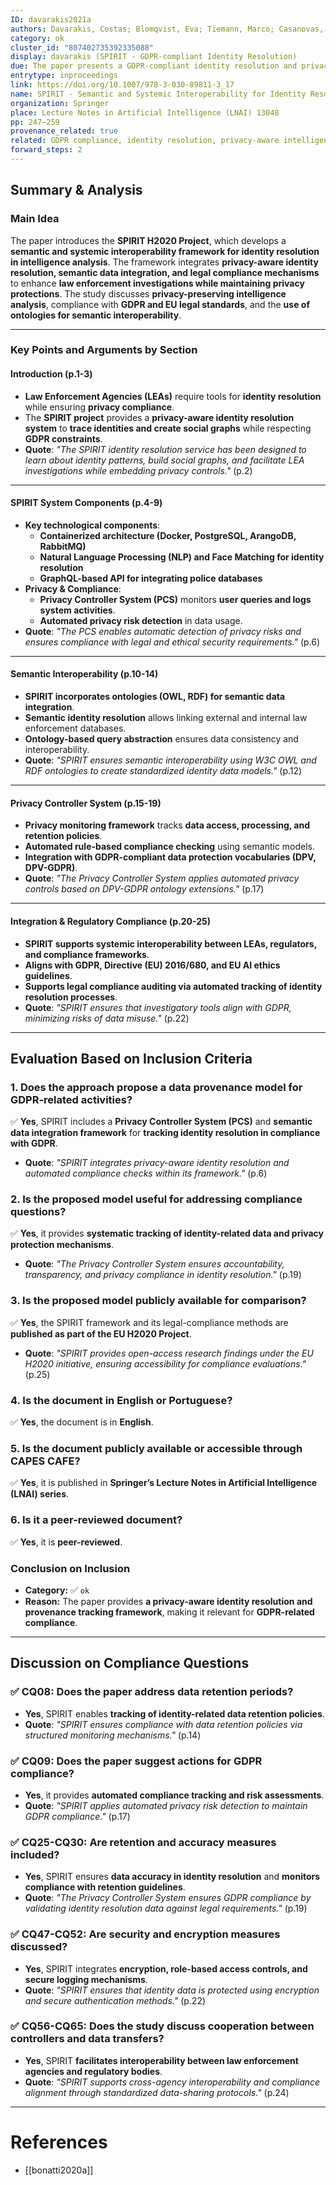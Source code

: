```yaml
---
ID: davarakis2021a
authors: Davarakis, Costas; Blomqvist, Eva; Tiemann, Marco; Casanovas, Pompeu
category: ok
cluster_id: "807402735392335088"
display: davarakis (SPIRIT - GDPR-compliant Identity Resolution)
due: The paper presents a GDPR-compliant identity resolution and privacy-aware intelligence analysis framework for law enforcement.
entrytype: inproceedings
link: https://doi.org/10.1007/978-3-030-89811-3_17
name: SPIRIT - Semantic and Systemic Interoperability for Identity Resolution in Intelligence Analysis
organization: Springer
place: Lecture Notes in Artificial Intelligence (LNAI) 13048
pp: 247–259
provenance_related: true
related: GDPR compliance, identity resolution, privacy-aware intelligence analysis
forward_steps: 2
---
```

## **Summary & Analysis**

### **Main Idea**

The paper introduces the **SPIRIT H2020 Project**, which develops a **semantic and systemic interoperability framework for identity resolution in intelligence analysis**. The framework integrates **privacy-aware identity resolution, semantic data integration, and legal compliance mechanisms** to enhance **law enforcement investigations while maintaining privacy protections**. The study discusses **privacy-preserving intelligence analysis**, compliance with **GDPR and EU legal standards**, and the **use of ontologies for semantic interoperability**.

---

### **Key Points and Arguments by Section**

#### **Introduction (p.1-3)**

- **Law Enforcement Agencies (LEAs)** require tools for **identity resolution** while ensuring **privacy compliance**.
- The **SPIRIT project** provides a **privacy-aware identity resolution system** to **trace identities and create social graphs** while respecting **GDPR constraints**.
- **Quote**: _"The SPIRIT identity resolution service has been designed to learn about identity patterns, build social graphs, and facilitate LEA investigations while embedding privacy controls."_ (p.2)

---

#### **SPIRIT System Components (p.4-9)**

- **Key technological components**:
    - **Containerized architecture (Docker, PostgreSQL, ArangoDB, RabbitMQ)**
    - **Natural Language Processing (NLP) and Face Matching for identity resolution**
    - **GraphQL-based API for integrating police databases**
- **Privacy & Compliance**:
    - **Privacy Controller System (PCS)** monitors **user queries and logs system activities**.
    - **Automated privacy risk detection** in data usage.
- **Quote**: _"The PCS enables automatic detection of privacy risks and ensures compliance with legal and ethical security requirements."_ (p.6)

---

#### **Semantic Interoperability (p.10-14)**

- **SPIRIT incorporates ontologies (OWL, RDF) for semantic data integration**.
- **Semantic identity resolution** allows linking external and internal law enforcement databases.
- **Ontology-based query abstraction** ensures data consistency and interoperability.
- **Quote**: _"SPIRIT ensures semantic interoperability using W3C OWL and RDF ontologies to create standardized identity data models."_ (p.12)

---

#### **Privacy Controller System (p.15-19)**

- **Privacy monitoring framework** tracks **data access, processing, and retention policies**.
- **Automated rule-based compliance checking** using semantic models.
- **Integration with GDPR-compliant data protection vocabularies (DPV, DPV-GDPR)**.
- **Quote**: _"The Privacy Controller System applies automated privacy controls based on DPV-GDPR ontology extensions."_ (p.17)

---

#### **Integration & Regulatory Compliance (p.20-25)**

- **SPIRIT supports systemic interoperability between LEAs, regulators, and compliance frameworks**.
- **Aligns with GDPR, Directive (EU) 2016/680, and EU AI ethics guidelines**.
- **Supports legal compliance auditing via automated tracking of identity resolution processes**.
- **Quote**: _"SPIRIT ensures that investigatory tools align with GDPR, minimizing risks of data misuse."_ (p.22)

---

## **Evaluation Based on Inclusion Criteria**

### **1. Does the approach propose a data provenance model for GDPR-related activities?**

✅ **Yes**, SPIRIT includes a **Privacy Controller System (PCS)** and **semantic data integration framework** for **tracking identity resolution in compliance with GDPR**.

- **Quote**: _"SPIRIT integrates privacy-aware identity resolution and automated compliance checks within its framework."_ (p.6)

### **2. Is the proposed model useful for addressing compliance questions?**

✅ **Yes**, it provides **systematic tracking of identity-related data and privacy protection mechanisms**.

- **Quote**: _"The Privacy Controller System ensures accountability, transparency, and privacy compliance in identity resolution."_ (p.19)

### **3. Is the proposed model publicly available for comparison?**

✅ **Yes**, the SPIRIT framework and its legal-compliance methods are **published as part of the EU H2020 Project**.

- **Quote**: _"SPIRIT provides open-access research findings under the EU H2020 initiative, ensuring accessibility for compliance evaluations."_ (p.25)

### **4. Is the document in English or Portuguese?**

✅ **Yes**, the document is in **English**.

### **5. Is the document publicly available or accessible through CAPES CAFE?**

✅ **Yes**, it is published in **Springer’s Lecture Notes in Artificial Intelligence (LNAI) series**.

### **6. Is it a peer-reviewed document?**

✅ **Yes**, it is **peer-reviewed**.

### **Conclusion on Inclusion**

- **Category:** ✅ `ok`
- **Reason:** The paper provides **a privacy-aware identity resolution and provenance tracking framework**, making it relevant for **GDPR-related compliance**.

---

## **Discussion on Compliance Questions**

### ✅ **CQ08:** Does the paper address data retention periods?

- **Yes**, SPIRIT enables **tracking of identity-related data retention policies**.
- **Quote**: _"SPIRIT ensures compliance with data retention policies via structured monitoring mechanisms."_ (p.14)

### ✅ **CQ09:** Does the paper suggest actions for GDPR compliance?

- **Yes**, it provides **automated compliance tracking and risk assessments**.
- **Quote**: _"SPIRIT applies automated privacy risk detection to maintain GDPR compliance."_ (p.17)

### ✅ **CQ25-CQ30:** Are retention and accuracy measures included?

- **Yes**, SPIRIT ensures **data accuracy in identity resolution** and **monitors compliance with retention guidelines**.
- **Quote**: _"The Privacy Controller System ensures GDPR compliance by validating identity resolution data against legal requirements."_ (p.19)

### ✅ **CQ47-CQ52:** Are security and encryption measures discussed?

- **Yes**, SPIRIT integrates **encryption, role-based access controls, and secure logging mechanisms**.
- **Quote**: _"SPIRIT ensures that identity data is protected using encryption and secure authentication methods."_ (p.22)

### ✅ **CQ56-CQ65:** Does the study discuss cooperation between controllers and data transfers?

- **Yes**, SPIRIT **facilitates interoperability between law enforcement agencies and regulatory bodies**.
- **Quote**: _"SPIRIT supports cross-agency interoperability and compliance alignment through standardized data-sharing protocols."_ (p.24)

---

# References

- [[bonatti2020a]]